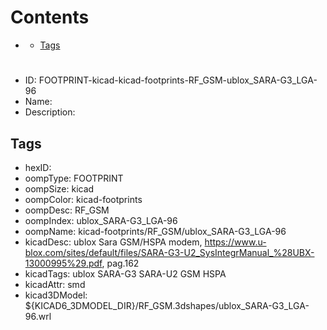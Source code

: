 



Contents
========

* [](#)
	* [Tags](#tags)

# 

- ID: FOOTPRINT-kicad-kicad-footprints-RF_GSM-ublox_SARA-G3_LGA-96
- Name: 
- Description: 

## Tags

- hexID: 
- oompType: FOOTPRINT
- oompSize: kicad
- oompColor: kicad-footprints
- oompDesc: RF_GSM
- oompIndex: ublox_SARA-G3_LGA-96
- oompName: kicad-footprints/RF_GSM/ublox_SARA-G3_LGA-96
- kicadDesc: ublox Sara GSM/HSPA modem, https://www.u-blox.com/sites/default/files/SARA-G3-U2_SysIntegrManual_%28UBX-13000995%29.pdf, pag.162
- kicadTags: ublox SARA-G3 SARA-U2 GSM HSPA
- kicadAttr: smd
- kicad3DModel: ${KICAD6_3DMODEL_DIR}/RF_GSM.3dshapes/ublox_SARA-G3_LGA-96.wrl
